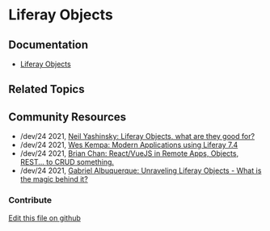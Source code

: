 # Liferay Objects

## Documentation

* [Liferay Objects](https://learn.liferay.com/dxp/latest/en/building-applications/objects.html)

## Related Topics

## Community Resources

* /dev/24 2021, [Neil Yashinsky: Liferay Objects, what are they good for?](https://liferay.dev/twentyfour/2021#Liferay%20Objects%2C%20what%20are%20they%20good%20for)
* /dev/24 2021, [Wes Kempa: Modern Applications using Liferay 7.4](https://liferay.dev/twentyfour/2021#Modern%20Applications%20using%20Liferay%207.4) 
* /dev/24 2021, [Brian Chan: React/VueJS in Remote Apps, Objects, REST... to CRUD something.](https://liferay.dev/twentyfour/2021#React%2FVueJS%20in%20Remote%20Apps%2C%20Objects%2C%20REST...%20to%20CRUD%20something.) 
* /dev/24 2021, [Gabriel Albuquerque: Unraveling Liferay Objects - What is the magic behind it?](https://liferay.dev/twentyfour/2021#Unraveling%20Liferay%20Objects%3A%20What%20is%20the%20magic%20behind%20it%3F)

### Contribute

[Edit this file on github](https://github.com/olafk/controlpanel-documentation-docs/blob/master/md/74en/com_liferay_object_web_internal_object_definitions_portlet_ObjectDefinitionsPortlet/object_definitions_edit_object_definition.md)

